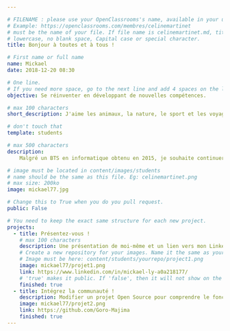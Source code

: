 ```yaml
---

# FILENAME : please use your OpenClassrooms's name, available in your url.
# Example: https://openclassrooms.com/membres/celinemartinet
# must be the name of your file. If file name is celinemartinet.md, title is celinemartinet.
# lowercase, no blank space, Capital case or special character.
title: Bonjour à toutes et à tous !

# First name or full name
name: Mickael
date: 2018-12-20 08:30

# One line.
# If you need more space, go to the next line and add 4 spaces on the left, as in 'description'.
objective: Se réinventer en développant de nouvelles compétences.

# max 100 characters
short_description: J'aime les animaux, la nature, le sport et les voyages. J'apprends à coder pour apprendre plus.

# don't touch that
template: students

# max 500 characters
description:
    Malgré un BTS en informatique obtenu en 2015, je souhaite continuer mon apprentissage car je suis perfectioniste. L'approche d'openclassrooms est idéale car elle force à autre autonome et débrouillard. Ce dont je pense avoir besoin dans ce milieu. Une de mes forces est ma pugnacité au travail. J'aime aussi aider les autres, ce qui améliore ma compréhension du sujet.

# image must be located in content/images/students
# name should be the same as this file. Eg: celinemartinet.png
# max size: 200ko
image: mickael77.jpg

# Change this to True when you do you pull request.
public: False

# You need to keep the exact same structure for each new project.
projects:
  - title: Présentez-vous !
    # max 100 characters
    description: Une présentation de moi-même et un lien vers mon LinkedIn.
    # Create a new repository for your images. Name it the same as your nickname and profile picture.
    # Image must be here: content/students/yourrepo/project1.png
    image: mickael77/projet1.png
    link: https://www.linkedin.com/in/mickael-ly-a0a218177/
    # 'true' makes it public. If 'false', then it will not show on the website.
    finished: true
  - title: Intégrez la communauté !
    description: Modifier un projet Open Source pour comprendre le fonctionnement de Git, de Github et des pull requests.
    image: mickael77/projet2.png
    link: https://github.com/Goro-Majima
    finished: true
---
```

